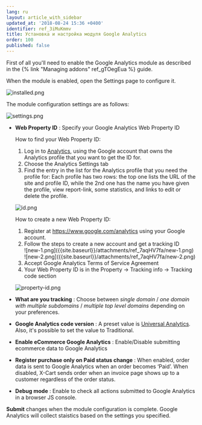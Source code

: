 ```yaml
---
lang: ru
layout: article_with_sidebar
updated_at: '2018-08-24 15:36 +0400'
identifier: ref_3iMuKmmv
title: Установка и настройка модуля Google Analytics
order: 100
published: false
---
```

First of all you'll need to enable the Google Analytics module as described in the {% link "Managing addons" ref_gTOegEua %} guide.

When the module is enabled, open the Settings page to configure it.

![installed.png]({{site.baseurl}}/attachments/ref_7aqHV7fa/installed.png)

The module configuration settings are as follows:

![settings.png]({{site.baseurl}}/attachments/ref_7aqHV7fa/settings.png)

* **Web Property ID** : Specify your Google Analytics Web Property ID
  
  How to find your Web Property ID:
  1. Log in to [Analytics](https://www.google.com/analytics "Installing and Configuring Google Analytics Module"), using the Google account that owns the Analytics profile that you want to get the ID for.
  2. Choose the Analytics Settings tab
  3. Find the entry in the list for the Analytics profile that you need the profile for:
     Each profile has two rows:  the top one lists the URL of the site and profile ID, while the 2nd one has the name you have given the profile, view report-link, some statistics, and links to edit or delete the profile.
     
    ![id.png]({{site.baseurl}}/attachments/ref_7aqHV7fa/id.png)
      
   How to create a new Web Property ID:
   1. Register at https://www.google.com/analytics using your Google account.
   2. Follow the steps to create a new account and get a tracking ID
      <div class="ui stackable three column grid">
       <div class="column" markdown="span">![new-1.png]({{site.baseurl}}/attachments/ref_7aqHV7fa/new-1.png)</div>
       <div class="column" markdown="span">![new-2.png]({{site.baseurl}}/attachments/ref_7aqHV7fa/new-2.png)</div>
      </div>
    3. Accept Google Analytics Terms of Service Agreement
    4. Your Web Property ID is in the Property -> Tracking info -> Tracking code section
    
    ![property-id.png]({{site.baseurl}}/attachments/ref_7aqHV7fa/property-id.png)

* **What are you tracking** : Choose between _single domain_ / _one domain with multiple subdomains_ / _multiple top level domains_ depending on your preferences. 
* **Google Analytics code version** : A preset value is [Universal Analytics](https://support.google.com/analytics/answer/3450662?hl=en "Installing and Configuring  Google Analytics Module"). Also, it's possible to set the value to Traditional.
* **Enable eCommerce Google Analytics** : Enable/Disable submitting ecommerce data to Google Analytics
* **Register purchase only on Paid status change** : When enabled, order data is sent to Google Analytics when an order becomes ‘Paid’. When disabled, X-Cart sends order when an invoice page shows up to a customer regardless of the order status.
* **Debug mode** : Enable to check all actions submitted to Google Analytics in a browser JS console.

**Submit** changes when the module configuration is complete. Google Analytics will collect staistics based on the settings you specified.

